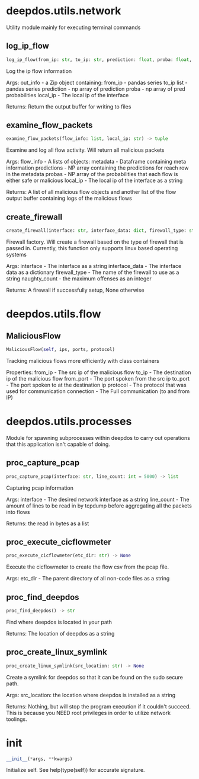 # deepdos.utils.network

Utility module mainly for executing terminal commands

## log_ip_flow
```python
log_ip_flow(from_ip: str, to_ip: str, prediction: float, proba: float, local_ip: str) -> tuple
```

Log the ip flow information

Args:
    out_info - a Zip object containing:
        from_ip    - pandas series
        to_ip list - pandas series
        prediction - np array of prediction
        proba      - np array of pred probabilities
        local_ip   - The local ip of the interface

Returns:
    Return the output buffer for writing to files

## examine_flow_packets
```python
examine_flow_packets(flow_info: list, local_ip: str) -> tuple
```

Examine and log all flow activity. Will return all malicious packets

Args:
    flow_info - A lists of objects:
        metadata - Dataframe containing meta information
        predictions - NP array containing the predictions for reach row in the metadata
        probas - NP array of the probabilities that each flow is either safe or malicious
    local_ip - The local ip of the interface as a string

Returns:
    A list of all malicious flow objects and another list of the
    flow output buffer containing logs of the malicious flows

## create_firewall
```python
create_firewall(interface: str, interface_data: dict, firewall_type: str, naughty_count: int) -> deepdos.firewall.firewall.Firewall
```

Firewall factory. Will create a firewall based on the type of firewall that is passed in.
Currently, this function only supports linux based operating systems

Args:
    interface - The interface as a string
    interface_data - The interface data as a dictionary
    firewall_type - The name of the firewall to use as a string
    naughty_count - the maximum offenses as an integer

Returns:
    A firewall if successfully setup, None otherwise

# deepdos.utils.flow

## MaliciousFlow
```python
MaliciousFlow(self, ips, ports, protocol)
```

Tracking malicious flows more efficiently with class containers

Properties:
    from_ip - The src ip of the malicious flow
    to_ip   - The destination ip of the malicious flow
    from_port - The port spoken from the src ip
    to_port   - The port spoken to at the destination ip
    protocol  - The protocol that was used for communication
    connection - The Full communication (to and from IP)

# deepdos.utils.processes

Module for spawning subprocesses within deepdos to carry out operations
that this application isn't capable of doing.

## proc_capture_pcap
```python
proc_capture_pcap(interface: str, line_count: int = 5000) -> list
```

Capturing pcap information

Args:
    interface - The desired network interface as a string
    line_count - The amount of lines to be read in by tcpdump
    before aggregating all the packets into flows

Returns:
    the read in bytes as a list

## proc_execute_cicflowmeter
```python
proc_execute_cicflowmeter(etc_dir: str) -> None
```

Execute the cicflowmeter to create the flow csv from the pcap file.

Args:
    etc_dir - The parent directory of all non-code files as a string

## proc_find_deepdos
```python
proc_find_deepdos() -> str
```

Find where deepdos is located in your path

Returns:
    The location of deepdos as a string

## proc_create_linux_symlink
```python
proc_create_linux_symlink(src_location: str) -> None
```

Create a symlink for deepdos so that it can be found on the sudo secure path.

Args:
    src_location: the location where deepdos is installed as a string

Returns:
    Nothing, but will stop the program execution if it couldn't succeed. This is
    because you NEED root privileges in order to utilize network toolings.

# __init__
```python
__init__(*args, **kwargs)
```
Initialize self.  See help(type(self)) for accurate signature.
